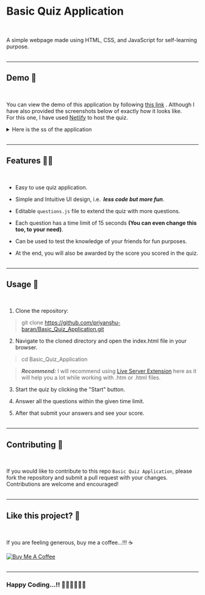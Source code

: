 # Basic Quiz Application

<br>

A simple webpage made using HTML, CSS, and JavaScript for self-learning purpose.
<br><br>

---

## Demo 👀

<br>

You can view the demo of this application by following <a href="https://basic-quiz-application.netlify.app/" target="_blank">this link</a> . Although I have also provided the screenshots below of exactly how it looks like.<br>
For this one, I have used <a href="https://app.netlify.com" target="_blank">Netlify</a> to host the quiz.
<br>

<details>
<summary>Here is the ss of the application</summary>
<img src="./Img/1.jpeg" alt="Demo_Img_1">
<img src="./Img/2.jpeg" alt="Demo_Img_2">
<img src="./Img/3.jpeg" alt="Demo_Img_3">
<img src="./Img/4.jpeg" alt="Demo_Img_4">
</details>
<br>

---

## Features 🌟🌟

<br>

- Easy to use quiz application.

- Simple and Intuitive UI design, i.e.&ensp;**_less code but more fun_**.

- Editable `questions.js` file to extend the quiz with more questions.

- Each question has a time limit of 15 seconds **(You can even change this too, to your need)**.

- Can be used to test the knowledge of your friends for fun purposes.

- At the end, you will also be awarded by the score you scored in the quiz.
  <br><br>

---

## Usage 📖

<br>

1. Clone the repository:

> git clone https://github.com/priyanshu-baran/Basic_Quiz_Application.git

2. Navigate to the cloned directory and open the index.html file in your browser.

> cd Basic_Quiz_Application

> **_Recommend:_** I will recommend using [Live Server Extension](https://marketplace.visualstudio.com/items?itemName=ritwickdey.LiveServer) here as it will help you a lot while working with .htm or .html files.

3. Start the quiz by clicking the "Start" button.

4. Answer all the questions within the given time limit.

5. After that submit your answers and see your score.
   <br><br>

---

## Contributing 📝

<br>

If you would like to contribute to this repo `Basic Quiz Application`, please fork the repository and submit a pull request with your changes. Contributions are welcome and encouraged!
<br><br>

---

## Like this project? 🤩

<br>

If you are feeling generous, buy me a coffee...!!! ☕<br/>

<a href="https://www.buymeacoffee.com/priyanshubaran" target="_blank"><img src="https://cdn.buymeacoffee.com/buttons/default-orange.png" alt="Buy Me A Coffee" height="41" width="174"></a>
<br><br>

---

### Happy Coding...!! 👨🏽‍💻👨🏽‍💻

